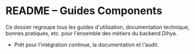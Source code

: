 # README – Guides Components

Ce dossier regroupe tous les guides d'utilisation, documentation technique, bonnes pratiques, etc. pour l'ensemble des métiers du backend Dihya.

- Prêt pour l'intégration continue, la documentation et l'audit.

